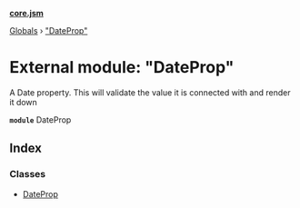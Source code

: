 **[core.jsm](../README.md)**

[Globals](../globals.md) › [&quot;DateProp&quot;](_dateprop_.md)

# External module: "DateProp"

A Date property. This will validate the value it is connected with and render it down

**`module`** DateProp

## Index

### Classes

* [DateProp](../classes/_dateprop_.dateprop.md)